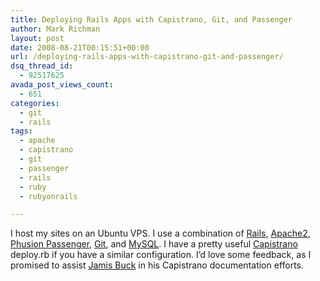 ```yaml
---
title: Deploying Rails Apps with Capistrano, Git, and Passenger
author: Mark Richman
layout: post
date: 2008-08-21T00:15:51+00:00
url: /deploying-rails-apps-with-capistrano-git-and-passenger/
dsq_thread_id:
  - 92517625
avada_post_views_count:
  - 651
categories:
  - git
  - rails
tags:
  - apache
  - capistrano
  - git
  - passenger
  - rails
  - ruby
  - rubyonrails

---
```

I host my sites on an Ubuntu VPS. I use a combination of <a href="http://www.rubyonrails.com/" target="_blank">Rails</a>, <a href="http://httpd.apache.org/" target="_blank">Apache2</a>, <a href="http://www.modrails.com/" target="_blank">Phusion Passenger</a>, <a href="http://git.or.cz/" target="_blank">Git</a>, and <a href="http://www.mysql.com/" target="_blank">MySQL</a>. I have a pretty useful <a href="http://www.capify.org/" target="_blank">Capistrano</a> deploy.rb if you have a similar configuration. I&#8217;d love some feedback, as I promised to assist <a href="http://weblog.jamisbuck.org/" target="_blank">Jamis Buck</a> in his Capistrano documentation efforts.